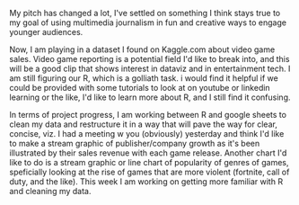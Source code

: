 My pitch has changed a lot, I've settled on something I think stays true to my goal of using multimedia journalism in fun and creative ways to engage younger audiences. 

Now, I am playing in a dataset I found on Kaggle.com about video game sales. Video game reporting is a potential field I'd like to break into, and this will be a good clip that shows interest in dataviz and in entertainment tech. I am still figuring our R, which is a golliath task. i would find it helpful if we could be provided with some tutorials to look at on youtube or linkedin learning or the like, I'd like to learn more about R, and I still find it confusing.

In terms of project progress, I am working between R and google sheets to clean my data and restructure it in a way that will pave the way for clear, concise, viz. I had a meeting w you (obviously) yesterday and think I'd like to make a stream graphic of publisher/company growth as it's been illustrated by their sales revenue with each game release. Another chart I'd like to do is a stream graphic or line chart of popularity of genres of games, speficially looking at the rise of games that are more violent (fortnite, call of duty, and the like). This week I am working on getting more familiar with R and cleaning my data. 